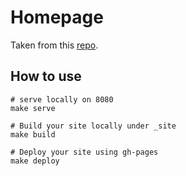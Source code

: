 # Homepage

Taken from this [repo](https://github.com/alshedivat/al-folio).

## How to use 

```
# serve locally on 8080
make serve

# Build your site locally under _site
make build

# Deploy your site using gh-pages 
make deploy
```
